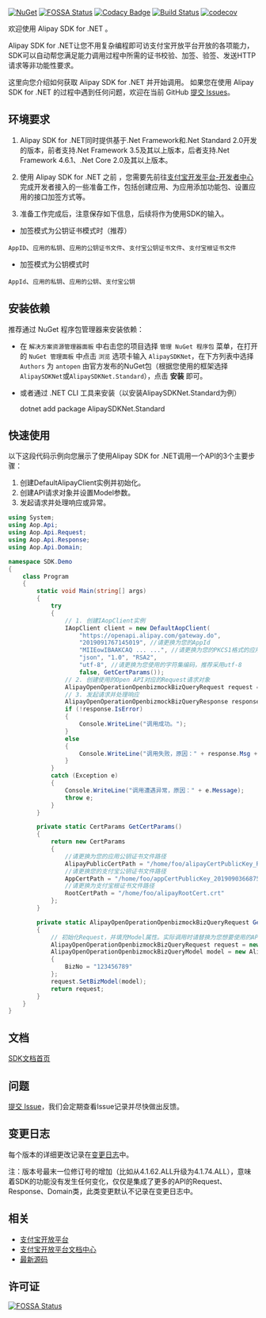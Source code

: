[![NuGet](https://badge.fury.io/nu/AlipaySDKNet.Standard.svg)](https://badge.fury.io/nu/AlipaySDKNet.Standard)
[![FOSSA Status](https://app.fossa.com/api/projects/git%2Bgithub.com%2Falipay%2Falipay-sdk-net-all.svg?type=shield)](https://app.fossa.com/projects/git%2Bgithub.com%2Falipay%2Falipay-sdk-net-all?ref=badge_shield)
[![Codacy Badge](https://api.codacy.com/project/badge/Grade/068a5b3d1b984234bedba4cc8647ff8c)](https://www.codacy.com/manual/antopen/alipay-sdk-net-all?utm_source=github.com&amp;utm_medium=referral&amp;utm_content=alipay/alipay-sdk-net-all&amp;utm_campaign=Badge_Grade)
[![Build Status](https://www.travis-ci.org/alipay/alipay-sdk-net-all.svg?branch=dev)](https://www.travis-ci.org/alipay/alipay-sdk-net-all)
[![codecov](https://codecov.io/gh/alipay/alipay-sdk-net-all/branch/dev/graph/badge.svg)](https://codecov.io/gh/alipay/alipay-sdk-net-all)

欢迎使用 Alipay SDK for .NET 。

Alipay SDK for .NET让您不用复杂编程即可访支付宝开放平台开放的各项能力，SDK可以自动帮您满足能力调用过程中所需的证书校验、加签、验签、发送HTTP请求等非功能性要求。

这里向您介绍如何获取 Alipay SDK for .NET 并开始调用。
如果您在使用 Alipay SDK for .NET 的过程中遇到任何问题，欢迎在当前 GitHub [提交 Issues](https://github.com/alipay/alipay-sdk-net-all/issues/new)。

## 环境要求
1. Alipay SDK for .NET同时提供基于.Net Framework和.Net Standard 2.0开发的版本，前者支持.Net Framework 3.5及其以上版本，后者支持.Net Framework 4.6.1、.Net Core 2.0及其以上版本。

2. 使用 Alipay SDK for .NET 之前 ，您需要先前往[支付宝开发平台-开发者中心](https://openhome.alipay.com/platform/developerIndex.htm)完成开发者接入的一些准备工作，包括创建应用、为应用添加功能包、设置应用的接口加签方式等。

3. 准备工作完成后，注意保存如下信息，后续将作为使用SDK的输入。

* 加签模式为公钥证书模式时（推荐）

`AppID`、`应用的私钥`、`应用的公钥证书文件`、`支付宝公钥证书文件`、`支付宝根证书文件`

* 加签模式为公钥模式时

`AppId`、`应用的私钥`、`应用的公钥`、`支付宝公钥`

## 安装依赖
推荐通过 NuGet 程序包管理器来安装依赖：

* 在 `解决方案资源管理器面板` 中右击您的项目选择 `管理 NuGet 程序包` 菜单，在打开的 `NuGet 管理面板` 中点击 `浏览` 选项卡输入 `AlipaySDKNet`，在下方列表中选择 `Authors` 为 `antopen` 由官方发布的NuGet包（根据您使用的框架选择`AlipaySDKNet`或`AlipaySDKNet.Standard`），点击 **安装** 即可。

* 或者通过 .NET CLI 工具来安装（以安装AlipaySDKNet.Standard为例）

    dotnet add package AlipaySDKNet.Standard

## 快速使用
以下这段代码示例向您展示了使用Alipay SDK for .NET调用一个API的3个主要步骤：
1. 创建DefaultAlipayClient实例并初始化。
2. 创建API请求对象并设置Model参数。
3. 发起请求并处理响应或异常。

```csharp
using System;
using Aop.Api;
using Aop.Api.Request;
using Aop.Api.Response;
using Aop.Api.Domain;

namespace SDK.Demo
{
    class Program
    {
        static void Main(string[] args)
        {
            try
            {
                // 1. 创建IAopClient实例
                IAopClient client = new DefaultAopClient(
                    "https://openapi.alipay.com/gateway.do",
                    "2019091767145019", //请更换为您的AppId
                    "MIIEowIBAAKCAQ ... ...", //请更换为您的PKCS1格式的应用私钥
                    "json", "1.0", "RSA2",
                    "utf-8", //请更换为您使用的字符集编码，推荐采用utf-8
                    false, GetCertParams());
                // 2. 创建使用的Open API对应的Request请求对象
                AlipayOpenOperationOpenbizmockBizQueryRequest request = GetRequest();
                // 3. 发起请求并处理响应
                AlipayOpenOperationOpenbizmockBizQueryResponse response = client.CertificateExecute(request);
                if (!response.IsError)
                {
                    Console.WriteLine("调用成功。");
                }
                else
                {
                    Console.WriteLine("调用失败，原因：" + response.Msg + "，" + response.SubMsg);
                }
            }
            catch (Exception e)
            {
                Console.WriteLine("调用遭遇异常，原因：" + e.Message);
                throw e;
            }
        }

        private static CertParams GetCertParams()
        {
            return new CertParams
            {
                //请更换为您的应用公钥证书文件路径
                AlipayPublicCertPath = "/home/foo/alipayCertPublicKey_RSA2.crt",
                //请更换您的支付宝公钥证书文件路径
                AppCertPath = "/home/foo/appCertPublicKey_2019090366875133.crt",
                //请更换为支付宝根证书文件路径
                RootCertPath = "/home/foo/alipayRootCert.crt"
            };
        }

        private static AlipayOpenOperationOpenbizmockBizQueryRequest GetRequest()
        {
            // 初始化Request，并填充Model属性。实际调用时请替换为您想要使用的API对应的Request对象。
            AlipayOpenOperationOpenbizmockBizQueryRequest request = new AlipayOpenOperationOpenbizmockBizQueryRequest();
            AlipayOpenOperationOpenbizmockBizQueryModel model = new AlipayOpenOperationOpenbizmockBizQueryModel
            {
                BizNo = "123456789"
            };
            request.SetBizModel(model);
            return request;
        }
    }
}
```

## 文档
[SDK文档首页](https://docs.open.alipay.com/54/103419/)

## 问题
[提交 Issue](https://github.com/alipay/alipay-sdk-net-all/issues/new)，我们会定期查看Issue记录并尽快做出反馈。

## 变更日志
每个版本的详细更改记录在[变更日志](./CHANGELOG)中。

注：版本号最末一位修订号的增加（比如从4.1.62.ALL升级为4.1.74.ALL），意味着SDK的功能没有发生任何变化，仅仅是集成了更多的API的Request、Response、Domain类，此类变更默认不记录在变更日志中。

## 相关
* [支付宝开放平台](https://open.alipay.com/platform/home.htm)
* [支付宝开放平台文档中心](https://docs.open.alipay.com/catalog)
* [最新源码](https://github.com/alipay/alipay-sdk-net-all)

## 许可证
[![FOSSA Status](https://app.fossa.com/api/projects/git%2Bgithub.com%2Falipay%2Falipay-sdk-net-all.svg?type=large)](https://app.fossa.com/projects/git%2Bgithub.com%2Falipay%2Falipay-sdk-net-all?ref=badge_large)
